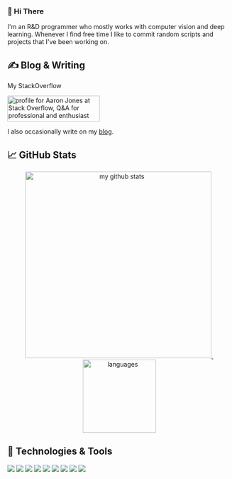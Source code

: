### 👋 Hi There
I'm an R&D programmer who mostly works with computer vision and deep learning. Whenever I find free time I like to commit random scripts and projects that I've been working on.

## &#x270d; Blog & Writing
My StackOverflow

<a href="https://stackoverflow.com/users/13079914/aaron-jones"><img src="https://stackoverflow.com/users/flair/13079914.png?theme=clean" width="208" height="58" alt="profile for Aaron Jones at Stack Overflow, Q&amp;A for professional and enthusiast programmers" title="profile for Aaron Jones at Stack Overflow, Q&amp;A for professional and enthusiast programmers"></a>

I also occasionally write on my [blog](https://aaronsprogrammingblog.com/).

## &#x1f4c8; GitHub Stats
<a align="center" href="https://jonesaaron993.github.io">
<p align="center">
<img src="https://github-readme-stats.vercel.app/api?username=jonesaaron993&show_icons=true&theme=tokyonight" alt="my github stats" width="420"/>&nbsp;<img src="https://github-readme-stats.vercel.app/api/top-langs/?username=jonesaaron993&layout=compact&theme=tokyonight" alt="languages" height="165">
</p>
</a>

## 🔧 Technologies & Tools
![](https://img.shields.io/badge/OS-Windows-informational?style=flat&logo=windows&logoColor=white&color=2bbc8a)
![](https://img.shields.io/badge/OS-Linux-informational?style=flat&logo=linux&logoColor=white&color=2bbc8a)
![](https://img.shields.io/badge/Code-Python-informational?style=flat&logo=python&logoColor=white&color=2bbc8a)
![](https://img.shields.io/badge/Code-CSharp-informational?style=flat&logo=c-sharp&logoColor=white&color=2bbc8a)
![](https://img.shields.io/badge/Code-C++-informational?style=flat&logo=c&logoColor=white&color=2bbc8a)
![](https://img.shields.io/badge/Code-Make-informational?style=flat&logo=cmake&logoColor=white&color=2bbc8a)
![](https://img.shields.io/badge/Code-EmguCV-informational?style=flat&logo=emgucv&logoColor=white&color=2bbc8a)
![](https://img.shields.io/badge/Code-OpenCV-informational?style=flat&logo=opencv&logoColor=white&color=2bbc8a)
![](https://img.shields.io/badge/Tools-Docker-informational?style=flat&logo=docker&logoColor=white&color=2bbc8a)
